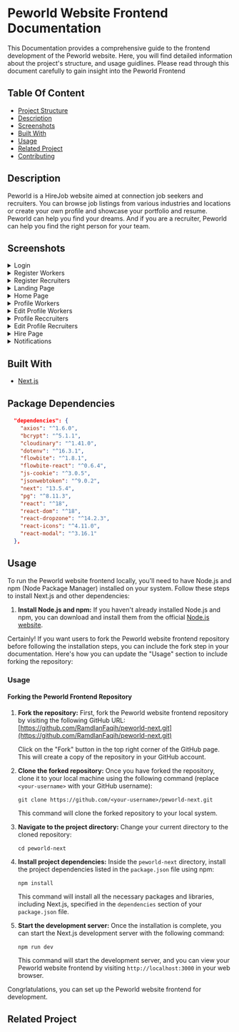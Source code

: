 
# Peworld Website Frontend Documentation

This Documentation provides a comprehensive guide to the frontend development of the Peworld website. Here, you will find detailed information about the project's structure, and usage guidlines. Please read through this document carefully to gain insight into the Peworld Frontend

## Table Of Content
- [Project Structure](#project-structure)
- [Description](#description)
- [Screenshots](#screenshots)
- [Built With](#built-with)
- [Usage](#usage)
- [Related Project](#related-project)
- [Contributing](#contributing)

## Description
Peworld is a HireJob website aimed at connection job seekers and recruiters. You can browse job listings from various industries and locations or create your own profile and showcase your portfolio and resume. Peworld can help you find your dreams. And if you are a recruiter, Peworld can help you find the right person for your team.

## Screenshots
<details>
  <summary>
    Login
  </summary>
<img src="screenshots/Login.png" alt="Login" />
</details>
<details>
  <summary>
    Register Workers
  </summary>
<img src="screenshots/registerWorkers.png" alt="Login" />
</details>
<details>
  <summary>
    Register Recruiters
  </summary>
<img src="screenshots/registerRecruiters.png" alt="Login" />
</details>
<details>
  <summary>
    Landing Page
  </summary>
<img src="screenshots/LandingPage.png" alt="Landing Page" />
</details>
<details>
  <summary>
    Home Page
  </summary>
<img src="screenshots/Home.png" alt="Home" />
</details>
<details>
  <summary>
    Profile Workers
  </summary>
<img src="screenshots/ProfilePortofolio.png" alt="Profile Workers" />
</details>
<details>
  <summary>
    Edit Profile Workers
  </summary>
<img src="screenshots/EditProfileWorkers.png" alt="Edit Profile" />
</details>
<details>
  <summary>
    Profile Reccruiters
  </summary>
<img src="screenshots/RecruitersProfile.png" alt="Edit Profile" />
</details>
<details>
  <summary>
    Edit Profile Recruiters
  </summary>
<img src="screenshots/EditProfileRecruiters.png" alt="Edit Profile" />
</details>
<details>
  <summary>
    Hire Page
  </summary>
<img src="screenshots/Hire.png" alt="Edit Profile" />
</details>
<details>
  <summary>
    Notifications
  </summary>
<img src="screenshots/notification.png" alt="Edit Profile" />
</details>

## Built With
- [Next.js](https://nextjs.org/)

## Package Dependencies
```json
  "dependencies": {
    "axios": "^1.6.0",
    "bcrypt": "^5.1.1",
    "cloudinary": "^1.41.0",
    "dotenv": "^16.3.1",
    "flowbite": "^1.8.1",
    "flowbite-react": "^0.6.4",
    "js-cookie": "^3.0.5",
    "jsonwebtoken": "^9.0.2",
    "next": "13.5.4",
    "pg": "^8.11.3",
    "react": "^18",
    "react-dom": "^18",
    "react-dropzone": "^14.2.3",
    "react-icons": "^4.11.0",
    "react-modal": "^3.16.1"
  },
```

## Usage

To run the Peworld website frontend locally, you'll need to have Node.js and npm (Node Package Manager) installed on your system. Follow these steps to install Next.js and other dependencies:

1. **Install Node.js and npm:**
   If you haven't already installed Node.js and npm, you can download and install them from the official [Node.js website](https://nodejs.org/).

Certainly! If you want users to fork the Peworld website frontend repository before following the installation steps, you can include the fork step in your documentation. Here's how you can update the "Usage" section to include forking the repository:

### Usage

#### Forking the Peworld Frontend Repository

1. **Fork the repository:**
   First, fork the Peworld website frontend repository by visiting the following GitHub URL:
   [https://github.com/RamdlanFaqih/peworld-next.git](https://github.com/RamdlanFaqih/peworld-next.git)

   Click on the "Fork" button in the top right corner of the GitHub page. This will create a copy of the repository in your GitHub account.

2. **Clone the forked repository:**
   Once you have forked the repository, clone it to your local machine using the following command (replace `<your-username>` with your GitHub username):

   ```
   git clone https://github.com/<your-username>/peworld-next.git
   ```

   This command will clone the forked repository to your local system.

3. **Navigate to the project directory:**
   Change your current directory to the cloned repository:

   ```
   cd peworld-next
   ```

4. **Install project dependencies:**
   Inside the `peworld-next` directory, install the project dependencies listed in the `package.json` file using npm:

   ```
   npm install
   ```

   This command will install all the necessary packages and libraries, including Next.js, specified in the `dependencies` section of your `package.json` file.

5. **Start the development server:**
   Once the installation is complete, you can start the Next.js development server with the following command:

   ```
   npm run dev
   ```

   This command will start the development server, and you can view your Peworld website frontend by visiting `http://localhost:3000` in your web browser.

Congrlatulations, you can set up the Peworld website frontend for development.

## Related Project



